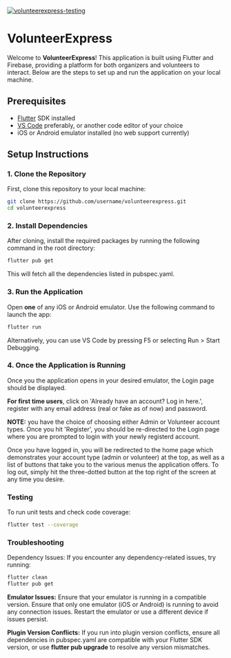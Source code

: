 [![volunteerexpress-testing](https://github.com/anthonycasarta/volunteerexpress/actions/workflows/ci.yaml/badge.svg)](https://github.com/anthonycasarta/volunteerexpress/actions/workflows/ci.yaml)

# VolunteerExpress

Welcome to **VolunteerExpress**! This application is built using Flutter and Firebase, providing a platform for both organizers and volunteers to interact. Below are the steps to set up and run the application on your local machine.

## Prerequisites

- [Flutter](https://flutter.dev/docs/get-started/install) SDK installed
- [VS Code](https://code.visualstudio.com/) preferably, or another code editor of your choice
- iOS or Android emulator installed (no web support currently)

## Setup Instructions

### 1. Clone the Repository

First, clone this repository to your local machine:

```bash
git clone https://github.com/username/volunteerexpress.git
cd volunteerexpress
```

### 2. Install Dependencies
After cloning, install the required packages by running the following command in the root directory:

```bash
flutter pub get
```
This will fetch all the dependencies listed in pubspec.yaml.

### 3. Run the Application
Open **one** of any iOS or Android emulator.
Use the following command to launch the app:
```bash
flutter run
```
Alternatively, you can use VS Code by pressing F5 or selecting Run > Start Debugging.

### 4. Once the Application is Running
Once you the application opens in your desired emulator, the Login page should be displayed. 

**For first time users**, click on 'Already have an account? Log in here.', register with any email address (real or fake as of now) and password. 

**NOTE:** you have the choice of choosing either Admin or Volunteer account types. Once you hit 'Register', you should be re-directed to the Login page where you are prompted to login with your newly registerd account.

Once you have logged in, you will be redirected to the home page which demonstrates your account type (admin or volunteer) at the top, as well as a list of buttons that take you to the various menus the application offers.
To log out, simply hit the three-dotted button at the top right of the screen at any time you desire.

### Testing
To run unit tests and check code coverage:

```bash
flutter test --coverage
```

### Troubleshooting

Dependency Issues: If you encounter any dependency-related issues, try running:
```bash
flutter clean
flutter pub get
```

**Emulator Issues:** Ensure that your emulator is running in a compatible version. Ensure that only one emulator (iOS or Android) is running to avoid any connection issues. Restart the emulator or use a different device if issues persist.

**Plugin Version Conflicts:** If you run into plugin version conflicts, ensure all dependencies in pubspec.yaml are compatible with your Flutter SDK version, or use **flutter pub upgrade** to resolve any version mismatches.
